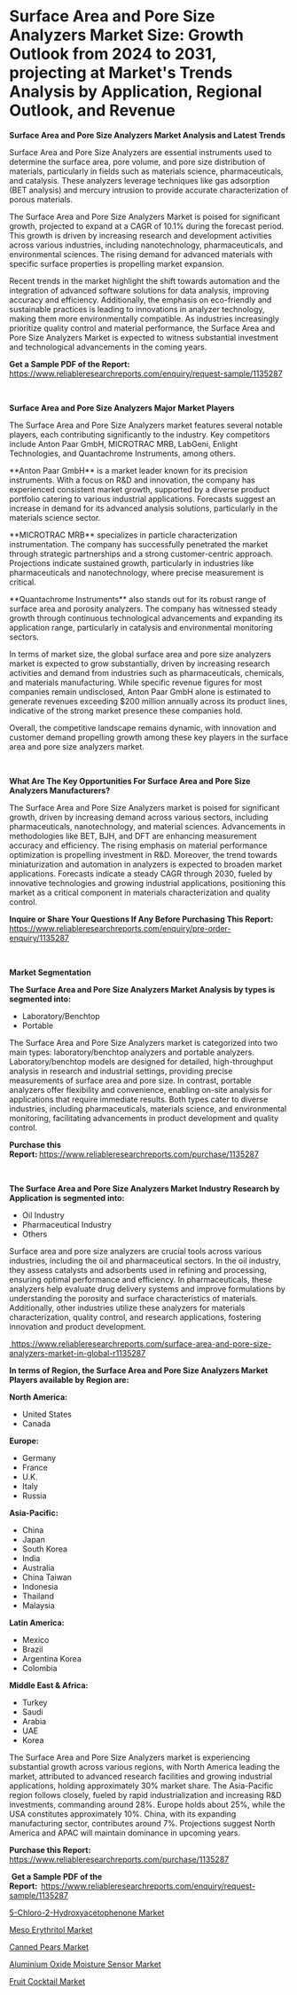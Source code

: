 <p><h1>Surface Area and Pore Size Analyzers Market Size: Growth Outlook from 2024 to 2031, projecting at Market's Trends Analysis by Application, Regional Outlook, and Revenue</h1></p><p><strong>Surface Area and Pore Size Analyzers Market Analysis and Latest Trends</strong></p>
<p><p>Surface Area and Pore Size Analyzers are essential instruments used to determine the surface area, pore volume, and pore size distribution of materials, particularly in fields such as materials science, pharmaceuticals, and catalysis. These analyzers leverage techniques like gas adsorption (BET analysis) and mercury intrusion to provide accurate characterization of porous materials.</p><p>The Surface Area and Pore Size Analyzers Market is poised for significant growth, projected to expand at a CAGR of 10.1% during the forecast period. This growth is driven by increasing research and development activities across various industries, including nanotechnology, pharmaceuticals, and environmental sciences. The rising demand for advanced materials with specific surface properties is propelling market expansion.</p><p>Recent trends in the market highlight the shift towards automation and the integration of advanced software solutions for data analysis, improving accuracy and efficiency. Additionally, the emphasis on eco-friendly and sustainable practices is leading to innovations in analyzer technology, making them more environmentally compatible. As industries increasingly prioritize quality control and material performance, the Surface Area and Pore Size Analyzers Market is expected to witness substantial investment and technological advancements in the coming years.</p></p>
<p><strong>Get a Sample PDF of the Report:&nbsp;</strong> <a href="https://www.reliableresearchreports.com/enquiry/request-sample/1135287?utm_campaign=32&utm_medium=2&utm_source=Github&utm_content=ia&utm_term=09102024&utm_id=surface-area-and-pore-size-analyzers">https://www.reliableresearchreports.com/enquiry/request-sample/1135287</a></p>
<p>&nbsp;</p>
<p><strong>Surface Area and Pore Size Analyzers Major Market Players</strong></p>
<p><p>The Surface Area and Pore Size Analyzers market features several notable players, each contributing significantly to the industry. Key competitors include Anton Paar GmbH, MICROTRAC MRB, LabGeni, Enlight Technologies, and Quantachrome Instruments, among others. </p><p>**Anton Paar GmbH** is a market leader known for its precision instruments. With a focus on R&D and innovation, the company has experienced consistent market growth, supported by a diverse product portfolio catering to various industrial applications. Forecasts suggest an increase in demand for its advanced analysis solutions, particularly in the materials science sector.</p><p>**MICROTRAC MRB** specializes in particle characterization instrumentation. The company has successfully penetrated the market through strategic partnerships and a strong customer-centric approach. Projections indicate sustained growth, particularly in industries like pharmaceuticals and nanotechnology, where precise measurement is critical.</p><p>**Quantachrome Instruments** also stands out for its robust range of surface area and porosity analyzers. The company has witnessed steady growth through continuous technological advancements and expanding its application range, particularly in catalysis and environmental monitoring sectors.</p><p>In terms of market size, the global surface area and pore size analyzers market is expected to grow substantially, driven by increasing research activities and demand from industries such as pharmaceuticals, chemicals, and materials manufacturing. While specific revenue figures for most companies remain undisclosed, Anton Paar GmbH alone is estimated to generate revenues exceeding $200 million annually across its product lines, indicative of the strong market presence these companies hold.</p><p>Overall, the competitive landscape remains dynamic, with innovation and customer demand propelling growth among these key players in the surface area and pore size analyzers market.</p></p>
<p>&nbsp;</p>
<p><strong>What Are The Key Opportunities For Surface Area and Pore Size Analyzers Manufacturers?</strong></p>
<p><p>The Surface Area and Pore Size Analyzers market is poised for significant growth, driven by increasing demand across various sectors, including pharmaceuticals, nanotechnology, and material sciences. Advancements in methodologies like BET, BJH, and DFT are enhancing measurement accuracy and efficiency. The rising emphasis on material performance optimization is propelling investment in R&D. Moreover, the trend towards miniaturization and automation in analyzers is expected to broaden market applications. Forecasts indicate a steady CAGR through 2030, fueled by innovative technologies and growing industrial applications, positioning this market as a critical component in materials characterization and quality control.</p></p>
<p><strong>Inquire or Share Your Questions If Any Before Purchasing This Report:</strong> <a href="https://www.reliableresearchreports.com/enquiry/pre-order-enquiry/1135287?utm_campaign=32&utm_medium=2&utm_source=Github&utm_content=ia&utm_term=09102024&utm_id=surface-area-and-pore-size-analyzers">https://www.reliableresearchreports.com/enquiry/pre-order-enquiry/1135287</a></p>
<p>&nbsp;</p>
<p><strong>Market Segmentation</strong></p>
<p><strong>The Surface Area and Pore Size Analyzers Market Analysis by types is segmented into:</strong></p>
<p><ul><li>Laboratory/Benchtop</li><li>Portable</li></ul></p>
<p><p>The Surface Area and Pore Size Analyzers market is categorized into two main types: laboratory/benchtop analyzers and portable analyzers. Laboratory/benchtop models are designed for detailed, high-throughput analysis in research and industrial settings, providing precise measurements of surface area and pore size. In contrast, portable analyzers offer flexibility and convenience, enabling on-site analysis for applications that require immediate results. Both types cater to diverse industries, including pharmaceuticals, materials science, and environmental monitoring, facilitating advancements in product development and quality control.</p></p>
<p><strong>Purchase this Report:&nbsp;</strong><a href="https://www.reliableresearchreports.com/purchase/1135287?utm_campaign=32&utm_medium=2&utm_source=Github&utm_content=ia&utm_term=09102024&utm_id=surface-area-and-pore-size-analyzers">https://www.reliableresearchreports.com/purchase/1135287</a></p>
<p>&nbsp;</p>
<p><strong>The Surface Area and Pore Size Analyzers Market Industry Research by Application is segmented into:</strong></p>
<p><ul><li>Oil Industry</li><li>Pharmaceutical Industry</li><li>Others</li></ul></p>
<p><p>Surface area and pore size analyzers are crucial tools across various industries, including the oil and pharmaceutical sectors. In the oil industry, they assess catalysts and adsorbents used in refining and processing, ensuring optimal performance and efficiency. In pharmaceuticals, these analyzers help evaluate drug delivery systems and improve formulations by understanding the porosity and surface characteristics of materials. Additionally, other industries utilize these analyzers for materials characterization, quality control, and research applications, fostering innovation and product development.</p></p>
<p><a href="https://www.reliableresearchreports.com/surface-area-and-pore-size-analyzers-market-in-global-r1135287?utm_campaign=32&utm_medium=2&utm_source=Github&utm_content=ia&utm_term=09102024&utm_id=surface-area-and-pore-size-analyzers">&nbsp;https://www.reliableresearchreports.com/surface-area-and-pore-size-analyzers-market-in-global-r1135287</a></p>
<p><strong>In terms of Region, the Surface Area and Pore Size Analyzers Market Players available by Region are:</strong></p>
<p>
    <p> <strong> North America: </strong>
        <ul>
            <li>United States</li>
            <li>Canada</li>
        </ul>
        </p> 
    <p> <strong> Europe: </strong>
        <ul>
            <li>Germany</li>
            <li>France</li>
            <li>U.K.</li>
            <li>Italy</li>
            <li>Russia</li>
        </ul>
        </p> 
    <p> <strong> Asia-Pacific: </strong>
        <ul>
            <li>China</li>
            <li>Japan</li>
            <li>South Korea</li>
            <li>India</li>
            <li>Australia</li>
            <li>China Taiwan</li>
            <li>Indonesia</li>
            <li>Thailand</li>
            <li>Malaysia</li>
        </ul>
        </p> 
    <p> <strong> Latin America: </strong>
        <ul>
            <li>Mexico</li>
            <li>Brazil</li>
            <li>Argentina Korea</li>
            <li>Colombia</li>
        </ul>
        </p> 
    <p> <strong> Middle East & Africa: </strong>
        <ul>
            <li>Turkey</li>
            <li>Saudi</li>
            <li>Arabia</li>
            <li>UAE</li>
            <li>Korea</li>
        </ul>
    </p>
    </p>
<p><p>The Surface Area and Pore Size Analyzers market is experiencing substantial growth across various regions, with North America leading the market, attributed to advanced research facilities and growing industrial applications, holding approximately 30% market share. The Asia-Pacific region follows closely, fueled by rapid industrialization and increasing R&D investments, commanding around 28%. Europe holds about 25%, while the USA constitutes approximately 10%. China, with its expanding manufacturing sector, contributes around 7%. Projections suggest North America and APAC will maintain dominance in upcoming years.</p></p>
<p><strong>Purchase this Report: </strong><a href="https://www.reliableresearchreports.com/purchase/1135287?utm_campaign=32&utm_medium=2&utm_source=Github&utm_content=ia&utm_term=09102024&utm_id=surface-area-and-pore-size-analyzers">https://www.reliableresearchreports.com/purchase/1135287</a></p>
<p>&nbsp;<strong>Get a Sample PDF of the Report:&nbsp;&nbsp;</strong><a href="https://www.reliableresearchreports.com/enquiry/request-sample/1135287?utm_campaign=32&utm_medium=2&utm_source=Github&utm_content=ia&utm_term=09102024&utm_id=surface-area-and-pore-size-analyzers">https://www.reliableresearchreports.com/enquiry/request-sample/1135287</a></p>
<p><strong></strong></p>
<p><p><a href="https://github.com/JavierDDowns/Market-Research-Report-List-1/blob/main/5-chloro-2-hydroxyacetophenone-market.md?utm_campaign=32&utm_medium=2&utm_source=Github&utm_content=ia&utm_term=09102024&utm_id=surface-area-and-pore-size-analyzers">5-Chloro-2-Hydroxyacetophenone Market</a></p><p><a href="https://www.linkedin.com/pulse/meso-erythritol-mosaic-piecing-together-global-market-dynamics-efjlf?utm_campaign=32&utm_medium=2&utm_source=Github&utm_content=ia&utm_term=09102024&utm_id=surface-area-and-pore-size-analyzers">Meso Erythritol Market</a></p><p><a href="https://issuu.com/reportprime-2/docs/canned-pears-market-size-2030.pptx_623baa80ea008e?utm_campaign=32&utm_medium=2&utm_source=Github&utm_content=ia&utm_term=09102024&utm_id=surface-area-and-pore-size-analyzers">Canned Pears Market</a></p><p><a href="https://www.linkedin.com/pulse/charting-future-comprehensive-analysis-global-aluminium-oxide-m2e9c?utm_campaign=32&utm_medium=2&utm_source=Github&utm_content=ia&utm_term=09102024&utm_id=surface-area-and-pore-size-analyzers">Aluminium Oxide Moisture Sensor Market</a></p><p><a href="https://issuu.com/reportprime-2/docs/fruit-cocktail-market-size-2030.ppt_e2176558febe79?utm_campaign=32&utm_medium=2&utm_source=Github&utm_content=ia&utm_term=09102024&utm_id=surface-area-and-pore-size-analyzers">Fruit Cocktail Market</a></p></p>